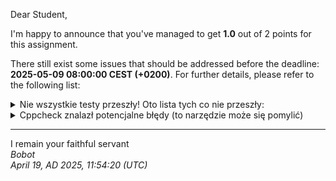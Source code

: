 Dear Student,

I'm happy to announce that you've managed to get **1.0** out of 2 points for this assignment.

There still exist some issues that should be addressed before the deadline: **2025-05-09 08:00:00 CEST (+0200)**. For further details, please refer to the following list:

<details><summary>Nie wszystkie testy przeszły! Oto lista tych co nie przeszły:</summary>1.&nbsp;MatrixTester.checkingIstreamOperator_expectedAllElementsReadFromStream<br>2.&nbsp;MatrixTester.multiplicationMatrixMultipliedWithNumber_expectedAllElementsOfMatrixMultiplied<br>3.&nbsp;MatrixTester.additionOfTwoMatrixes_expectedMatrixWithSumOfElementsReturned<br>4.&nbsp;MatrixTester.andOfTwoMatrixes_expectedMatrixWithAllElementsAsResultOfLogicalAndReturned<br>5.&nbsp;MatrixTester.accessingMatrixByRowAndColumnWithIndexOperator_expectedSuccesfullAccess<br>6.&nbsp;MatrixTester.matrixConverseOperatorIntoSizeType_expected2ReturnElementsInEachDimentions</details>
<details><summary>Cppcheck znalazł potencjalne błędy (to narzędzie może się pomylić)</summary>/tmp/tmpu2bz4k4x/student/matrix.h:113:5:&nbsp;warning:&nbsp;Class&nbsp;'TwoDimensionMatrix'&nbsp;has&nbsp;a&nbsp;constructor&nbsp;with&nbsp;1&nbsp;argument&nbsp;that&nbsp;is&nbsp;not&nbsp;explicit.&nbsp;[noExplicitConstructor]<br>&nbsp;&nbsp;&nbsp;&nbsp;TwoDimensionMatrix(const&nbsp;MatrixElement&nbsp;(&other)[size_][size_])&nbsp;{<br>&nbsp;&nbsp;&nbsp;&nbsp;^<br>/tmp/tmpu2bz4k4x/student/main.cpp:79:0:&nbsp;warning:&nbsp;The&nbsp;function&nbsp;'validateStudentsInfo'&nbsp;is&nbsp;never&nbsp;used.&nbsp;[unusedFunction]<br>void&nbsp;validateStudentsInfo()<br>^<br></details>

-----------
I remain your faithful servant\
_Bobot_\
_April 19, AD 2025, 11:54:20 (UTC)_